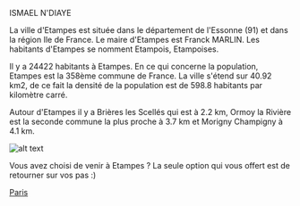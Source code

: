 ISMAEL N'DIAYE

La ville d'Etampes est située dans le département de l'Essonne (91) et dans la région Ile de France.
Le maire d'Etampes est Franck MARLIN. Les habitants d'Etampes se nomment Etampois, Etampoises.

Il y a 24422 habitants à Etampes. En ce qui concerne la population, Etampes est la 358ème commune de France.
La ville s'étend sur 40.92 km2, de ce fait la densité de la population est de 598.8 habitants par kilomètre carré.

Autour d'Etampes il y a Brières les Scellés qui est à 2.2 km, Ormoy la Rivière est la seconde commune la plus proche à 3.7 km et Morigny Champigny à 4.1 km.


![alt text](https://upload.wikimedia.org/wikipedia/commons/thumb/c/c0/Étampes8.JPG/1280px-Étampes8.JPG)


Vous avez choisi de venir à Etampes ? La seule option qui vous offert est de retourner sur vos pas :)

[Paris](https://github.com/indiaye18/TP2_Lab/blob/main/jeu-heros-Labyrinthe-Tour-Monde/Paris.md)





